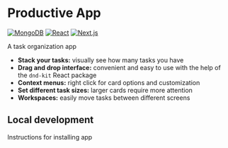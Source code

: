 # Productive App

[![MongoDB](https://img.shields.io/badge/MongoDB-%234ea94b.svg?logo=mongodb&logoColor=white)](#)
[![React](https://img.shields.io/badge/React-%2320232a.svg?logo=react&logoColor=%2361DAFB)](#)
[![Next.js](https://img.shields.io/badge/Next.js-black?logo=next.js&logoColor=white)](#)

A task organization app

- **Stack your tasks:** visually see how many tasks you have
- **Drag and drop interface:** convenient and easy to use with the help of the `dnd-kit` React package
- **Context menus:** right click for card options and customization
- **Set different task sizes:** larger cards require more attention
- **Workspaces:** easily move tasks between different screens

## Local development

Instructions for installing app
